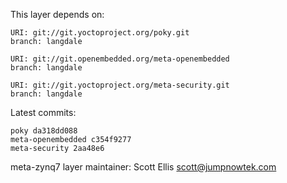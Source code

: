 This layer depends on:

    URI: git://git.yoctoproject.org/poky.git
    branch: langdale

    URI: git://git.openembedded.org/meta-openembedded
    branch: langdale

    URI: git://git.yoctoproject.org/meta-security.git
    branch: langdale

Latest commits:

    poky da318dd088
    meta-openembedded c354f9277
    meta-security 2aa48e6

meta-zynq7 layer maintainer: Scott Ellis <scott@jumpnowtek.com>
